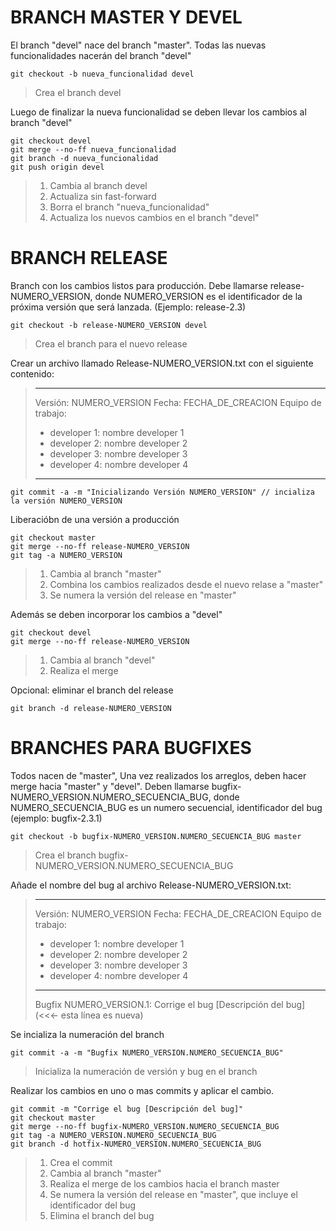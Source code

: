 # BRANCH MASTER Y DEVEL

El branch "devel" nace del branch "master". Todas las nuevas funcionalidades nacerán del branch "devel"
```
git checkout -b nueva_funcionalidad devel
```
> Crea el branch devel

Luego de finalizar la nueva funcionalidad se deben llevar los cambios al branch "devel"

```
git checkout devel
git merge --no-ff nueva_funcionalidad
git branch -d nueva_funcionalidad
git push origin devel
```
> 1. Cambia al branch devel
> 2. Actualiza sin fast-forward
> 3. Borra el branch "nueva_funcionalidad"
> 4. Actualiza los nuevos cambios en el branch "devel"

# BRANCH RELEASE

Branch con los cambios listos para producción.
Debe llamarse release-NUMERO_VERSION, donde NUMERO_VERSION es el identificador de la próxima versión que será lanzada. (Ejemplo: release-2.3)
```
git checkout -b release-NUMERO_VERSION devel
```
> Crea el branch para el nuevo release

Crear un archivo llamado Release-NUMERO_VERSION.txt con el siguiente contenido:

> -----------------------
> Versión: NUMERO_VERSION
> Fecha: FECHA_DE_CREACION
> Equipo de trabajo: 
> - developer 1: nombre developer 1
> - developer 2: nombre developer 2
> - developer 3: nombre developer 3
> - developer 4: nombre developer 4
> -----------------------
```
git commit -a -m "Inicializando Versión NUMERO_VERSION" // incializa la versión NUMERO_VERSION
```
Liberacióbn de una versión a producción
```
git checkout master
git merge --no-ff release-NUMERO_VERSION
git tag -a NUMERO_VERSION
```
> 1. Cambia al branch "master"
> 2. Combina los cambios realizados desde el nuevo relase a "master"
> 3. Se numera la versión del release en "master"

Además se deben incorporar los cambios a "devel"
```
git checkout devel
git merge --no-ff release-NUMERO_VERSION
```
> 1. Cambia al branch "devel"
> 2. Realiza el merge

Opcional: eliminar el branch del release
```
git branch -d release-NUMERO_VERSION
```

# BRANCHES PARA BUGFIXES

Todos nacen de "master", Una vez realizados los arreglos, deben hacer merge hacia "master" y "devel". Deben llamarse bugfix-NUMERO_VERSION.NUMERO_SECUENCIA_BUG, donde NUMERO_SECUENCIA_BUG es un numero secuencial, identificador del bug (ejemplo: bugfix-2.3.1)
```
git checkout -b bugfix-NUMERO_VERSION.NUMERO_SECUENCIA_BUG master
```
> Crea el branch bugfix-NUMERO_VERSION.NUMERO_SECUENCIA_BUG

Añade el nombre del bug al archivo Release-NUMERO_VERSION.txt:
> -----------------------
> Versión: NUMERO_VERSION
> Fecha: FECHA_DE_CREACION
> Equipo de trabajo: 
> - developer 1: nombre developer 1
> - developer 2: nombre developer 2
> - developer 3: nombre developer 3
> - developer 4: nombre developer 4
> -----------------------
> Bugfix NUMERO_VERSION.1: Corrige el bug [Descripción del bug] (<<<- esta línea es nueva)

Se incializa la numeración del branch
```
git commit -a -m "Bugfix NUMERO_VERSION.NUMERO_SECUENCIA_BUG"
```
> Inicializa la numeración de versión y bug en el branch

Realizar los cambios en uno o mas commits y aplicar el cambio.
```
git commit -m "Corrige el bug [Descripción del bug]" 
git checkout master 
git merge --no-ff bugfix-NUMERO_VERSION.NUMERO_SECUENCIA_BUG 
git tag -a NUMERO_VERSION.NUMERO_SECUENCIA_BUG 
git branch -d hotfix-NUMERO_VERSION.NUMERO_SECUENCIA_BUG 
```

> 1. Crea el commit
> 2. Cambia al branch "master"
> 3. Realiza el merge de los cambios hacia el branch master
> 4. Se numera la versión del release en "master", que incluye el identificador del bug
> 5. Elimina el branch del bug